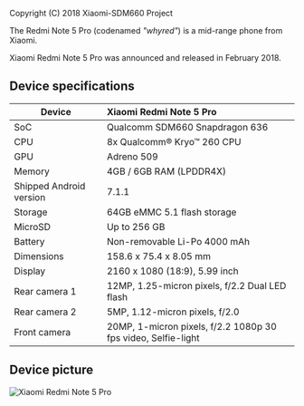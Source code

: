 Copyright (C) 2018 Xiaomi-SDM660 Project

The Redmi Note 5 Pro (codenamed _"whyred"_) is a mid-range phone from Xiaomi.

Xiaomi Redmi Note 5 Pro was announced and released in February 2018.

## Device specifications

| Device                  | Xiaomi Redmi Note 5 Pro                                      |
| ----------------------- | :------------------------------------------------------------|
| SoC                     | Qualcomm SDM660 Snapdragon 636                               |
| CPU                     | 8x Qualcomm® Kryo™ 260 CPU                                   |
| GPU                     | Adreno 509                                                   |
| Memory                  | 4GB / 6GB RAM (LPDDR4X)                                      |
| Shipped Android version | 7.1.1                                                        |
| Storage                 | 64GB eMMC 5.1 flash storage                                  |
| MicroSD                 | Up to 256 GB                                                 |
| Battery                 | Non-removable Li-Po 4000 mAh                                 |
| Dimensions              | 158.6 x 75.4 x 8.05 mm                                       |
| Display                 | 2160 x 1080 (18:9), 5.99 inch                                |
| Rear camera 1           | 12MP, 1.25-micron pixels, f/2.2 Dual LED flash               |
| Rear camera 2           | 5MP, 1.12-micron pixels, f/2.0                               |
| Front camera            | 20MP, 1-micron pixels, f/2.2 1080p 30 fps video, Selfie-light|

## Device picture

![Xiaomi Redmi Note 5 Pro](https://www1-lw.xda-cdn.com/files/2018/02/Xiaomi-Redmi-Note-5-and-Redmi-Note-5-Pro-Forums-now-Open.png)
